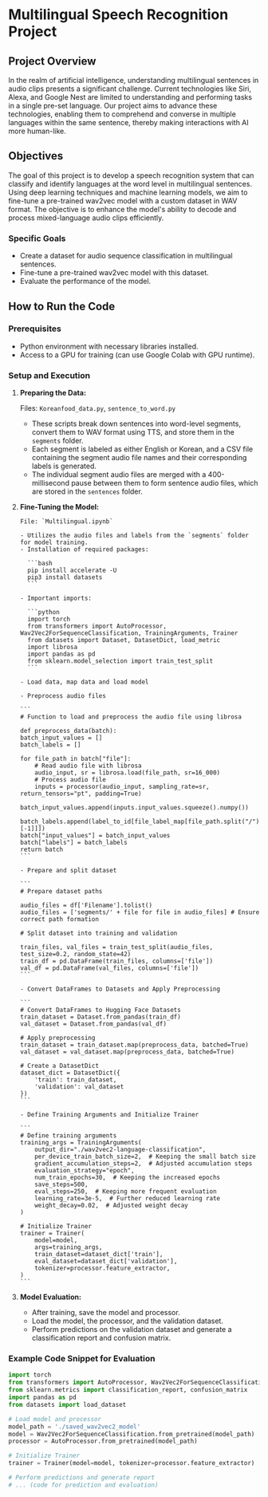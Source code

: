 # Multilingual Speech Recognition Project

## Project Overview

In the realm of artificial intelligence, understanding multilingual sentences in audio clips presents a significant challenge. Current technologies like Siri, Alexa, and Google Nest are limited to understanding and performing tasks in a single pre-set language. Our project aims to advance these technologies, enabling them to comprehend and converse in multiple languages within the same sentence, thereby making interactions with AI more human-like.

## Objectives

The goal of this project is to develop a speech recognition system that can classify and identify languages at the word level in multilingual sentences. Using deep learning techniques and machine learning models, we aim to fine-tune a pre-trained wav2vec model with a custom dataset in WAV format. The objective is to enhance the model's ability to decode and process mixed-language audio clips efficiently.

### Specific Goals

- Create a dataset for audio sequence classification in multilingual sentences.
- Fine-tune a pre-trained wav2vec model with this dataset.
- Evaluate the performance of the model.

## How to Run the Code

### Prerequisites

- Python environment with necessary libraries installed.
- Access to a GPU for training (can use Google Colab with GPU runtime).

### Setup and Execution

1.  **Preparing the Data:**

    Files: `Koreanfood_data.py`, `sentence_to_word.py`

    - These scripts break down sentences into word-level segments, convert them to WAV format using TTS, and store them in the `segments` folder.
    - Each segment is labeled as either English or Korean, and a CSV file containing the segment audio file names and their corresponding labels is generated.
    - The individual segment audio files are merged with a 400-millisecond pause between them to form sentence audio files, which are stored in the `sentences` folder.

2.  **Fine-Tuning the Model:**

        File: `Multilingual.ipynb`

        - Utilizes the audio files and labels from the `segments` folder for model training.
        - Installation of required packages:

          ```bash
          pip install accelerate -U
          pip3 install datasets
          ```

        - Important imports:

          ```python
          import torch
          from transformers import AutoProcessor, Wav2Vec2ForSequenceClassification, TrainingArguments, Trainer
          from datasets import Dataset, DatasetDict, load_metric
          import librosa
          import pandas as pd
          from sklearn.model_selection import train_test_split
          ```

        - Load data, map data and load model

        - Preprocess audio files

        ```
        # Function to load and preprocess the audio file using librosa

        def preprocess_data(batch):
        batch_input_values = []
        batch_labels = []

        for file_path in batch["file"]:
            # Read audio file with librosa
            audio_input, sr = librosa.load(file_path, sr=16_000)
            # Process audio file
            inputs = processor(audio_input, sampling_rate=sr, return_tensors="pt", padding=True)
            batch_input_values.append(inputs.input_values.squeeze().numpy())
            batch_labels.append(label_to_id[file_label_map[file_path.split("/")[-1]]])
        batch["input_values"] = batch_input_values
        batch["labels"] = batch_labels
        return batch
        ```

        - Prepare and split dataset

        ```
        # Prepare dataset paths

        audio_files = df['Filename'].tolist()
        audio_files = ['segments/' + file for file in audio_files] # Ensure correct path formation

        # Split dataset into training and validation

        train_files, val_files = train_test_split(audio_files, test_size=0.2, random_state=42)
        train_df = pd.DataFrame(train_files, columns=['file'])
        val_df = pd.DataFrame(val_files, columns=['file'])
        ```

        - Convert DataFrames to Datasets and Apply Preprocessing

        ```
        # Convert DataFrames to Hugging Face Datasets
        train_dataset = Dataset.from_pandas(train_df)
        val_dataset = Dataset.from_pandas(val_df)

        # Apply preprocessing
        train_dataset = train_dataset.map(preprocess_data, batched=True)
        val_dataset = val_dataset.map(preprocess_data, batched=True)

        # Create a DatasetDict
        dataset_dict = DatasetDict({
            'train': train_dataset,
            'validation': val_dataset
        })
        ```

        - Define Training Arguments and Initialize Trainer

        ```
        # Define training arguments
        training_args = TrainingArguments(
            output_dir="./wav2vec2-language-classification",
            per_device_train_batch_size=2,  # Keeping the small batch size
            gradient_accumulation_steps=2,  # Adjusted accumulation steps
            evaluation_strategy="epoch",
            num_train_epochs=30,  # Keeping the increased epochs
            save_steps=500,
            eval_steps=250,  # Keeping more frequent evaluation
            learning_rate=3e-5,  # Further reduced learning rate
            weight_decay=0.02,  # Adjusted weight decay
        )

        # Initialize Trainer
        trainer = Trainer(
            model=model,
            args=training_args,
            train_dataset=dataset_dict['train'],
            eval_dataset=dataset_dict['validation'],
            tokenizer=processor.feature_extractor,
        )
        ```

3.  **Model Evaluation:**

    - After training, save the model and processor.
    - Load the model, the processor, and the validation dataset.
    - Perform predictions on the validation dataset and generate a classification report and confusion matrix.

### Example Code Snippet for Evaluation

```python
import torch
from transformers import AutoProcessor, Wav2Vec2ForSequenceClassification, Trainer
from sklearn.metrics import classification_report, confusion_matrix
import pandas as pd
from datasets import load_dataset

# Load model and processor
model_path = './saved_wav2vec2_model'
model = Wav2Vec2ForSequenceClassification.from_pretrained(model_path)
processor = AutoProcessor.from_pretrained(model_path)

# Initialize Trainer
trainer = Trainer(model=model, tokenizer=processor.feature_extractor)

# Perform predictions and generate report
# ... (code for prediction and evaluation)
```
